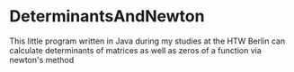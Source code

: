 # DeterminantsAndNewton
This little program written in Java during my studies at the HTW Berlin can calculate determinants of matrices as well as zeros of a function via newton's method
